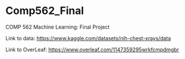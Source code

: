 # Comp562_Final
COMP 562 Machine Learning: Final Project 

Link to data:     https://www.kaggle.com/datasets/nih-chest-xrays/data

Link to OverLeaf: https://www.overleaf.com/1147359295wrkfcmpdmgbr
